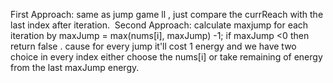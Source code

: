 First Approach:
same as jump game ll , just compare the currReach with the last index after iteration.
​
Second Approach:
calculate maxjump for each iteration by maxJump = max(nums[i], maxJump) -1;
if maxJump <0 then return false .
cause for every jump it'll cost 1 energy and we have two choice in every index either choose the nums[i] or take remaining of energy from the last maxJump energy.